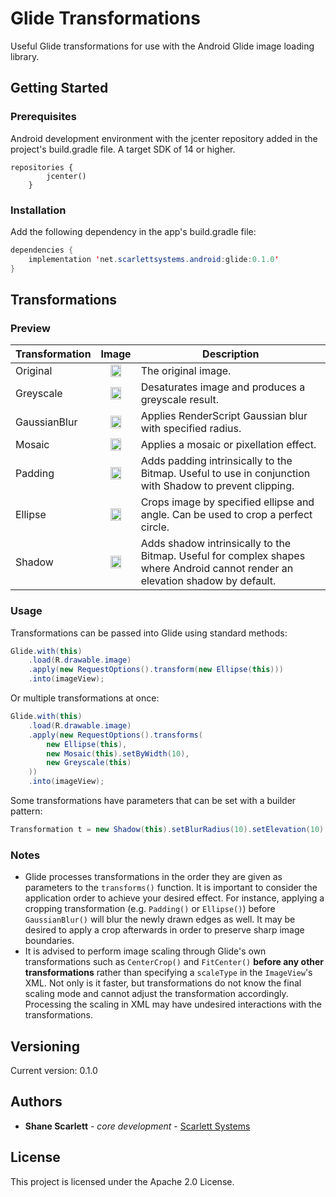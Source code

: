
# Glide Transformations

Useful Glide transformations for use with the Android Glide image loading library.

## Getting Started

### Prerequisites

Android development environment with the jcenter repository added in the project's build.gradle file.
A target SDK of 14 or higher.

```
repositories {
        jcenter()
    }
```

### Installation

Add the following dependency in the app's build.gradle file:

```java
dependencies {
    implementation 'net.scarlettsystems.android:glide:0.1.0'
}
```

## Transformations

### Preview

| Transformation        | Image           | Description  |
| ------------- |:-------------------:| ---|
| Original      | <img src="https://raw.githubusercontent.com/shanescarlett/Glide-Transformations/master/samples/Original.png" width="60%"/>| The original image. |
| Greyscale      | <img src="https://raw.githubusercontent.com/shanescarlett/Glide-Transformations/master/samples/Greyscale.png" width="60%" />| Desaturates image and produces a greyscale result. |
| GaussianBlur      | <img src="https://raw.githubusercontent.com/shanescarlett/Glide-Transformations/master/samples/GaussianBlur.png" width="60%" />| Applies RenderScript Gaussian blur with specified radius. |
| Mosaic      | <img src="https://raw.githubusercontent.com/shanescarlett/Glide-Transformations/master/samples/Mosaic.png" width="60%" />| Applies a mosaic or pixellation effect. |
| Padding      | <img src="https://raw.githubusercontent.com/shanescarlett/Glide-Transformations/master/samples/Padding.png" width="60%" />| Adds padding intrinsically to the Bitmap. Useful to use in conjunction with Shadow to prevent clipping. |
| Ellipse      | <img src="https://raw.githubusercontent.com/shanescarlett/Glide-Transformations/master/samples/Ellipse.png" width="60%" />| Crops image by specified ellipse and angle. Can be used to crop a perfect circle.|
| Shadow      | <img src="https://raw.githubusercontent.com/shanescarlett/Glide-Transformations/master/samples/Shadow.png" width="60%" />| Adds shadow intrinsically to the Bitmap. Useful for complex shapes where Android cannot render an elevation shadow by default. |

### Usage

Transformations can be passed into Glide using standard methods:

```Java
Glide.with(this)
	.load(R.drawable.image)
	.apply(new RequestOptions().transform(new Ellipse(this)))
	.into(imageView);
```
Or multiple transformations at once:
```Java
Glide.with(this)
	.load(R.drawable.image)
	.apply(new RequestOptions().transforms(
		new Ellipse(this),
		new Mosaic(this).setByWidth(10),
		new Greyscale(this)
	))
	.into(imageView);
```
Some transformations have parameters that can be set with a builder pattern:
```Java
Transformation t = new Shadow(this).setBlurRadius(10).setElevation(10).setAngle(45);
```

### Notes
* Glide processes transformations in the order they are given as parameters to the `transforms()` function. It is important to consider the application order to achieve your desired effect. For instance, applying a cropping transformation (e.g. `Padding()` or `Ellipse()`) before `GaussianBlur()` will blur the newly drawn edges as well. It may be desired to apply a crop afterwards in order to preserve sharp image boundaries.
* It is advised to perform image scaling through Glide's own transformations such as `CenterCrop()` and `FitCenter()`  **before any other transformations** rather than specifying a `scaleType` in the `ImageView`'s XML. Not only is it faster, but transformations do not know the final scaling mode and cannot adjust the transformation accordingly. Processing the scaling in XML may have undesired interactions with the transformations. 

## Versioning

Current version: 0.1.0

## Authors

* **Shane Scarlett** - *core development* - [Scarlett Systems](https://scarlettsystems.net)


## License

This project is licensed under the Apache 2.0 License.
